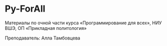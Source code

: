 # Py-ForAll

Материалы по очной части курса «Программирование для всех», НИУ ВШЭ, ОП «Прикладная политология»

Преподаватель: Алла Тамбовцева
